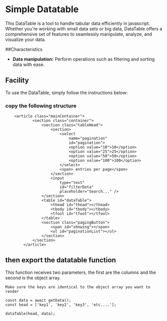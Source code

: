 # Simple Datatable

This DataTable is a tool to handle tabular data efficiently in javascript. Whether you're working with small data sets or big data, DataTable offers a comprehensive set of features to seamlessly manipulate, analyze, and visualize your data.

##Characteristics

- **Data manipulation:** Perform operations such as filtering and sorting data with ease.

## Facility

To use the DataTable, simply follow the instructions below:


### copy the following structure

```
    <article class="mainContainer">
			<section class="container">
				<section class="tableHead">
					<section>
						<select
							name="pagination"
							id="pagination">
							<option value="10">10</option>
							<option value="25">25</option>
							<option value="50">50</option>
							<option value="100">100</option>
						</select>
						<span> entries per page</span>
					</section>
					<input
						type="text"
						id="filterData"
						placeholder="Search..." />
				</section>
				<table id="dataTable">
					<thead id="thead"></thead>
					<tbody id="tbody"></tbody>
					<tfoot id="tfoot"></tfoot>
				</table>
				<section class="pagingButton">
					<span id="showing"></span>
					<ul id="paginationList"></ul>
				</section>
			</section>
		</article>
```

## then export the datatable function
This function receives two parameters, the first are the columns and the second is the object array.


`Make sure the keys are identical to the object array you want to render`


```
const data = await getData();
const head = ['key1', 'key2', 'key3', 'etc....'];

dataTable(head, data);
```




